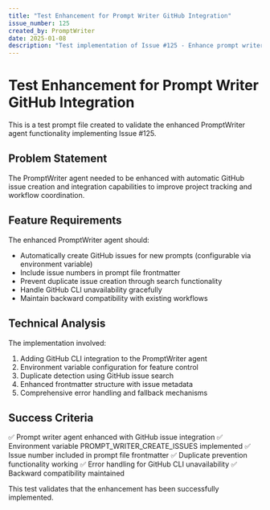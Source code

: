 ```yaml
---
title: "Test Enhancement for Prompt Writer GitHub Integration"
issue_number: 125
created_by: PromptWriter
date: 2025-01-08
description: "Test implementation of Issue #125 - Enhance prompt writer agent to include issue number in prompt files"
---
```


# Test Enhancement for Prompt Writer GitHub Integration

This is a test prompt file created to validate the enhanced PromptWriter agent functionality implementing Issue #125.

## Problem Statement

The PromptWriter agent needed to be enhanced with automatic GitHub issue creation and integration capabilities to improve project tracking and workflow coordination.

## Feature Requirements

The enhanced PromptWriter agent should:
- Automatically create GitHub issues for new prompts (configurable via environment variable)
- Include issue numbers in prompt file frontmatter
- Prevent duplicate issue creation through search functionality
- Handle GitHub CLI unavailability gracefully
- Maintain backward compatibility with existing workflows

## Technical Analysis

The implementation involved:
1. Adding GitHub CLI integration to the PromptWriter agent
2. Environment variable configuration for feature control
3. Duplicate detection using GitHub issue search
4. Enhanced frontmatter structure with issue metadata
5. Comprehensive error handling and fallback mechanisms

## Success Criteria

✅ Prompt writer agent enhanced with GitHub issue integration
✅ Environment variable PROMPT_WRITER_CREATE_ISSUES implemented
✅ Issue number included in prompt file frontmatter
✅ Duplicate prevention functionality working
✅ Error handling for GitHub CLI unavailability
✅ Backward compatibility maintained

This test validates that the enhancement has been successfully implemented.
